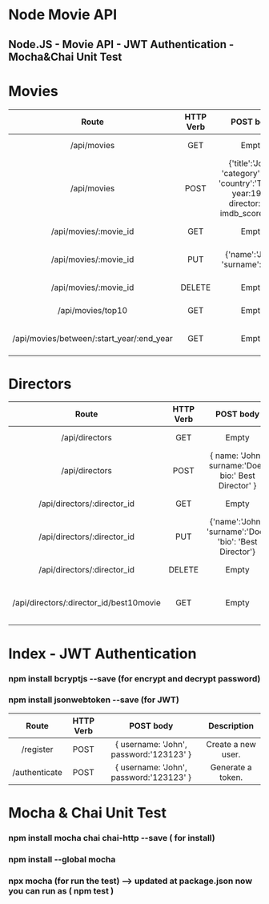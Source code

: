 # Node Movie API
## Node.JS - Movie API - JWT Authentication - Mocha&Chai Unit Test

# Movies

| Route        | HTTP Verb           | POST body  | Description |
| :-------------: |:-------------:| :-----:|:--------:|
| /api/movies     | GET | Empty | List all movies. |
| /api/movies     | POST | {'title':'John', 'category':'Doe', 'country':'Turkey', year:1992, director:"id", imdb_score: 9.4 } | Create a new movie. |
| /api/movies/:movie_id     | GET | Empty | Get a movie. |
| /api/movies/:movie_id     | PUT | {'name':'John', 'surname':'Doe'} | Update the movie's information. |
| /api/movies/:movie_id     | DELETE | Empty | Delete a movie. |
| /api/movies/top10   | GET | Empty | Get the top 10 movies. |
| /api/movies/between/:start_year/:end_year    | GET | Empty | Movies between two dates. |


# Directors

| Route        | HTTP Verb           | POST body  | Description |
| :-------------: |:-------------:| :-----:|:--------:|
| /api/directors    | GET | Empty | List all directors. |
| /api/directors    | POST | { name: 'John', surname:'Doe', bio:' Best Director' } | Create a new director. |
| /api/directors/:director_id   | GET | Empty | Get a director. |
| /api/directors/:director_id     | PUT | {'name':'John', 'surname':'Doe', 'bio': 'Best Director'} | Update the director's information. |
| /api/directors/:director_id     | DELETE | Empty | Delete a director. |
| /api/directors/:director_id/best10movie  | GET | Empty | 	The director's top 10 films. |

# Index - JWT Authentication
### npm install bcryptjs --save (for encrypt and decrypt password)
### npm install jsonwebtoken --save (for JWT)

| Route        | HTTP Verb           | POST body  | Description |
| :-------------: |:-------------:| :-----:|:--------:|
| /register    | POST | { username: 'John', password:'123123' } | Create a new user. |
| /authenticate    | POST | { username: 'John', password:'123123' } | Generate a token. |


# Mocha & Chai Unit Test

### npm install mocha chai chai-http --save ( for install)
### npm install --global mocha 
### npx mocha (for run the test) --> updated at package.json now you can run as ( npm test )

